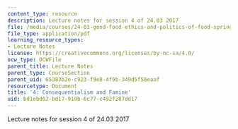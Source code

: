 ```yaml
---
content_type: resource
description: Lecture notes for session 4 of 24.03 2017
file: /media/courses/24-03-good-food-ethics-and-politics-of-food-spring-2017/bd1ebd62bd17919b6c77c492f287dd17_MIT24_03S17_lec04.pdf
file_type: application/pdf
learning_resource_types:
- Lecture Notes
license: https://creativecommons.org/licenses/by-nc-sa/4.0/
ocw_type: OCWFile
parent_title: Lecture Notes
parent_type: CourseSection
parent_uid: 65383b2e-c923-f9e8-4f9b-349d5f58eaaf
resourcetype: Document
title: '4: Consequentialism and Famine'
uid: bd1ebd62-bd17-919b-6c77-c492f287dd17
---
```

Lecture notes for session 4 of 24.03 2017